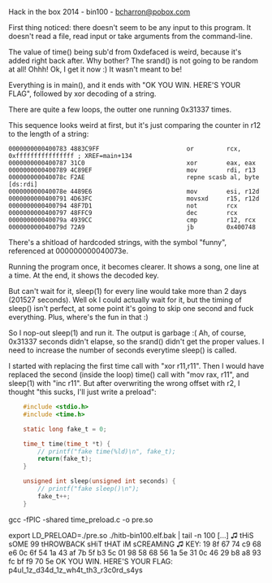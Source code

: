 Hack in the box 2014 - bin100 - bcharron@pobox.com

First thing noticed: there doesn't seem to be any input to this program. It doesn't
read a file, read input or take arguments from the command-line.

The value of time() being sub'd from 0xdefaced is weird, because it's added right back after. Why bother?  The srand()
is not going to be random at all!  Ohhh! Ok, I get it now :)  It wasn't meant to be!

Everything is in main(), and it ends with "OK YOU WIN. HERE'S YOUR FLAG", followed by
xor decoding of a string.

There are quite a few loops, the outter one running 0x31337 times. 

This sequence looks weird at first, but it's just comparing the counter in r12 to the length of a string:

	0000000000400783 4883C9FF                        or         rcx, 0xffffffffffffffff ; XREF=main+134
	0000000000400787 31C0                            xor        eax, eax
	0000000000400789 4C89EF                          mov        rdi, r13
	000000000040078c F2AE                            repne scasb al, byte [ds:rdi]
	000000000040078e 4489E6                          mov        esi, r12d
	0000000000400791 4D63FC                          movsxd     r15, r12d
	0000000000400794 48F7D1                          not        rcx
	0000000000400797 48FFC9                          dec        rcx
	000000000040079a 4939CC                          cmp        r12, rcx
	000000000040079d 72A9                            jb         0x400748

There's a shitload of hardcoded strings, with the symbol "funny", referenced at 000000000040073e.


Running the program once, it becomes clearer. It shows a song, one line at a time. At the end, it shows the decoded key.

But can't wait for it, sleep(1) for every line would take more than 2 days (201527 seconds). Well ok I could actually wait for it,
but the timing of sleep() isn't perfect, at some point it's going to skip one second and fuck everything. Plus, where's the fun in that :)

So I nop-out sleep(1) and run it. The output is garbage :(   Ah, of course, 0x31337 seconds didn't elapse, so the srand() didn't get the proper values. I need to increase the number of seconds everytime sleep() is called.

I started with replacing the first time call with "xor r11,r11". Then I would have replaced the second (inside the loop) time() call with "mov rax, r11", and sleep(1) with "inc r11". But after overwriting the wrong offset with r2, I thought "this sucks, I'll just write a preload":

```c
	#include <stdio.h>
	#include <time.h>

	static long fake_t = 0;

	time_t time(time_t *t) {
		// printf("fake time(%ld)\n", fake_t);
		return(fake_t);
	}

	unsigned int sleep(unsigned int seconds) {
		// printf("fake sleep()\n");
		fake_t++;
	}
```

gcc -fPIC -shared time_preload.c -o pre.so

export LD_PRELOAD=./pre.so
./hitb-bin100.elf.bak | tail -n 100
[...]
 ♫                                    tHiS sOME 99 tHROWBACK sHiT tHAT iM sCREAMiNG ♫
KEY: 19 8f 67 74 c9 68 e6 0c 6f 54 1a 43 af 7b 5f b3 5c 01 98 58 68 56 1a 5e 31 0c 46 29 b8 a8 93 fc bf f9 70 5e 
OK YOU WIN. HERE'S YOUR FLAG: p4ul_1z_d34d_1z_wh4t_th3_r3c0rd_s4ys



